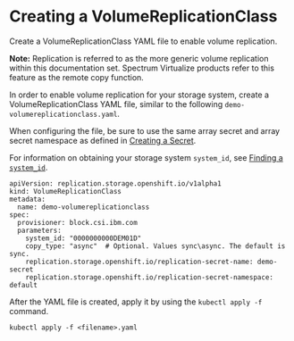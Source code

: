 # Creating a VolumeReplicationClass

Create a VolumeReplicationClass YAML file to enable volume replication.

**Note:** Replication is referred to as the more generic volume replication within this documentation set. Spectrum Virtualize products refer to this feature as the remote copy function.

In order to enable volume replication for your storage system, create a VolumeReplicationClass YAML file, similar to the following `demo-volumereplicationclass.yaml`.

When configuring the file, be sure to use the same array secret and array secret namespace as defined in [Creating a Secret](csi_ug_config_create_secret.md).

For information on obtaining your storage system `system_id`, see [Finding a `system_id`](csi_ug_config_replication_find_systemid.md).

```
apiVersion: replication.storage.openshift.io/v1alpha1
kind: VolumeReplicationClass
metadata:
  name: demo-volumereplicationclass
spec:
  provisioner: block.csi.ibm.com
  parameters:
    system_id: "0000000000DEM01D"
    copy_type: "async"  # Optional. Values sync\async. The default is sync.
    replication.storage.openshift.io/replication-secret-name: demo-secret
    replication.storage.openshift.io/replication-secret-namespace: default
```

After the YAML file is created, apply it by using the `kubectl apply -f` command.

```
kubectl apply -f <filename>.yaml
```